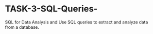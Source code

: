 # TASK-3-SQL-Queries-
SQL for Data Analysis and Use SQL queries to extract and analyze data from a database.
